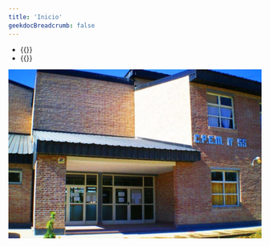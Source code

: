 ```yaml
---
title: 'Inicio'
geekdocBreadcrumb: false
---
```


<style>
/* Estilo para todos los enlaces dentro del shortcode */
a.link-custom {
  color: #0066cc;
  text-decoration: underline;
  text-decoration-thickness: 2px;
  text-underline-offset: 3px;
  transition: color 0.3s ease;
}

a.link-custom {
  color: #004080;
}
</style>

- {{<link href="resoluciones">}}
- {{<link href="acuerdos">}}

![Entrada del CPEM 55](entrada-edificio.jpg)

